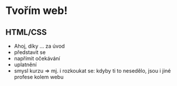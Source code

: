 <!-- .slide: data-state="c-slide-half" -->

# Tvořím web!
## HTML/CSS

>>>
* Ahoj, díky ... za úvod
* představit se
* napřímit očekávání
* uplatnění 
* smysl kurzu => mj. i rozkoukat se: kdyby ti to nesedělo, jsou i jiné profese kolem webu
